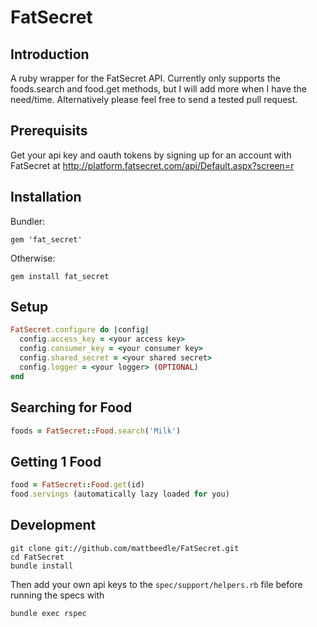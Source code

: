FatSecret
=========

Introduction
------------

A ruby wrapper for the FatSecret API. Currently only supports the foods.search and food.get methods, but I will add more when I have the need/time. Alternatively please feel free to send a tested pull request.

Prerequisits
------------

Get your api key and oauth tokens by signing up for an account with FatSecret at http://platform.fatsecret.com/api/Default.aspx?screen=r


Installation
------------

Bundler:

`gem 'fat_secret'`

Otherwise:

`gem install fat_secret`


Setup
-----

```ruby
FatSecret.configure do |config|
  config.access_key = <your access key>
  config.consumer_key = <your consumer key>
  config.shared_secret = <your shared secret>
  config.logger = <your logger> (OPTIONAL)
end
```

Searching for Food
------------------

```ruby
foods = FatSecret::Food.search('Milk')
```

Getting 1 Food
--------------

```ruby
food = FatSecret::Food.get(id)
food.servings (automatically lazy loaded for you)
```


Development
-----------

```
git clone git://github.com/mattbeedle/FatSecret.git
cd FatSecret
bundle install
```

Then add your own api keys to the `spec/support/helpers.rb` file before running the specs with

```
bundle exec rspec
```
